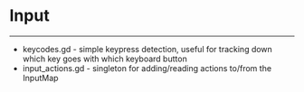 # Input
--------
* keycodes.gd - simple keypress detection, useful for tracking down which key goes with which keyboard button
* input_actions.gd - singleton for adding/reading actions to/from the InputMap
